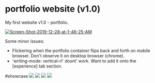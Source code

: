# portfolio website (v1.0)
My first website v1.0 - portfolio.


<a href="https://ibb.co/HPDdB4Q"><img src="https://i.ibb.co/t2MXQK5/Screen-Shot-2019-12-28-at-1-46-25-AM.png" alt="Screen-Shot-2019-12-28-at-1-46-25-AM" border="0"></a>

Some minor issues:
- Flickering when the portfolio container flips back and forth on mobile browser. Don't observe it on desktop browser (chrome).
- 'writing-mode: vertical-rl' dosnt' work. Want to add it onto the [experience] tab section.

#showcase 
<img src="/elsiemade-page1.png">
<img src="/elsiemade-page2.png">
<img src="/elsiemade-page3.png">
<img src="/elsiemade-page4.png">